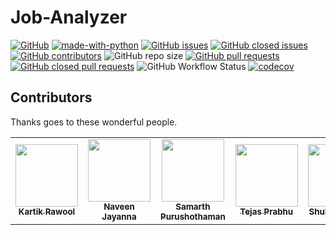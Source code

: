 # Job-Analyzer

[![GitHub](https://img.shields.io/github/license/TejasPrabhu/Job-Analyzer)](https://github.com/TejasPrabhu/Job-Analyzer/blob/main/LICENSE)
[![made-with-python](https://img.shields.io/badge/Made%20with-Python-1f425f.svg)](https://www.python.org/)
[![GitHub issues](https://img.shields.io/github/issues-raw/TejasPrabhu/Job-Analyzer)](https://github.com/TejasPrabhu/Job-Analyzer/issues?q=is%3Aopen+is%3Aissue)
[![GitHub closed issues](https://img.shields.io/github/issues-closed-raw/TejasPrabhu/Job-Analyzer)](https://github.com/TejasPrabhu/Job-Analyzer/issues?q=is%3Aissue+is%3Aclosed)
[![GitHub contributors](https://img.shields.io/github/contributors/TejasPrabhu/Job-Analyzer)](https://github.com/TejasPrabhu/Job-Analyzer/graphs/contributors)
![GitHub repo size](https://img.shields.io/github/repo-size/TejasPrabhu/Job-Analyzer)
[![GitHub pull requests](https://img.shields.io/github/issues-pr-raw/TejasPrabhu/Job-Analyzer)](https://github.com/TejasPrabhu/Job-Analyzer/pulls?q=is%3Aopen+is%3Apr)
[![GitHub closed pull requests](https://img.shields.io/github/issues-pr-closed-raw/TejasPrabhu/Job-Analyzer)](https://github.com/TejasPrabhu/Job-Analyzer/pulls?q=is%3Apr+is%3Aclosed)
![GitHub Workflow Status](https://img.shields.io/github/workflow/status/TejasPrabhu/Job-Analyzer/unit-tests)
[![codecov](https://codecov.io/gh/TejasPrabhu/Job-Analyzer/branch/main/graph/badge.svg)](https://codecov.io/gh/TejasPrabhu/Job-Analyzer)
## Contributors
Thanks goes to these wonderful people. 

<table>
  <tr>
    <td align="center"><a href="https://github.com/kartikrawool"><img src="https://avatars.githubusercontent.com/u/55804665?v=4" width="100px;" alt=""/><br/><sub><b>Kartik Rawool</b></sub></a></td>
    <td align="center"><a href="https://github.com/Naveen-Jayanna"><img src="https://avatars.githubusercontent.com/u/52947925?v=4" width="100px;" alt=""/><br/><sub><b>Naveen Jayanna</b></sub></a></td>
    <td align="center"><a href="https://github.com/samarth-p"><img src="https://avatars.githubusercontent.com/u/42717178?v=4" width="100px;" alt=""/><br/><sub><b>Samarth Purushothaman</b></sub></a></td>
    <td align="center"><a href="https://github.com/TejasPrabhu"><img src="https://avatars.githubusercontent.com/u/100992314?v=4" width="100px;" alt=""/><br/><sub><b>Tejas Prabhu</b></sub></a></td>
    <td align="center"><a href="https://github.com/crmgogo"><img src="https://avatars.githubusercontent.com/u/55990000?v=4" width="100px;" alt=""/><br/><sub><b>Shubham Loya</b></sub></a></td>
  </tr>
</table>
